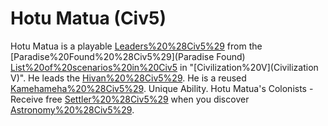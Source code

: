 # Hotu Matua (Civ5)

Hotu Matua is a playable [Leaders%20%28Civ5%29](leader) from the [Paradise%20Found%20%28Civ5%29](Paradise Found) [List%20of%20scenarios%20in%20Civ5](scenario) in "[Civilization%20V](Civilization V)". He leads the [Hivan%20%28Civ5%29](Hivans). He is a reused [Kamehameha%20%28Civ5%29](Kamehameha).
Unique Ability.
Hotu Matua's Colonists - Receive free [Settler%20%28Civ5%29](Settler) when you discover [Astronomy%20%28Civ5%29](Astronomy).